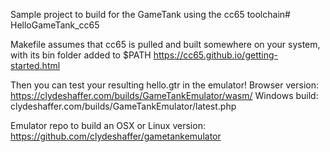 Sample project to build for the GameTank using the cc65 toolchain# HelloGameTank_cc65

Makefile assumes that cc65 is pulled and built somewhere on your system, with its bin folder added to $PATH
https://cc65.github.io/getting-started.html


Then you can test your resulting hello.gtr in the emulator!
Browser version: https://clydeshaffer.com/builds/GameTankEmulator/wasm/
Windows build: clydeshaffer.com/builds/GameTankEmulator/latest.php

Emulator repo to build an OSX or Linux version: https://github.com/clydeshaffer/gametankemulator